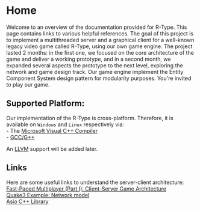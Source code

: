 # Home

Welcome to an overview of the documentation provided for R-Type.
This page contains links to various helpful references. The goal
of this project is to implement a multithreaded server and a
graphical client for a well-known legacy video game called R-Type,
using our own game engine. The project lasted 2 months: in the first
one, we focused on the core architecture of the game and deliver a 
working prototype, and in a second month, we expanded several aspects
the prototype to the next level, exploring the network and game design
track. Our game engine implement the Entity Component System design
pattern for modularity purposes. You're invited to play our game.

## Supported Platform:

Our implementation of the R-Type is cross-platform. Therefore, it is available on `Windows` and `Linux` respectively via:<br/>
    - The [Microsoft Visual C++ Compiler](https://www.bing.com/search?pglt=2081&q=Microsoft+visual+c%2B%2B&gs_lcrp=EgZjaHJvbWUyBggAEEUYOdIBBzU2N2owajGoAgCwAgA&FORM=ANCMS9&PC=HCTS) <br/>
    - [GCC/G++](https://gcc.gnu.org/) <br/>

An [LLVM](https://clang.llvm.org/) support will be added later.

## Links

Here are some useful links to understand the server-client architecture: <br/>
[Fast-Paced Multiplayer (Part I): Client-Server Game Architecture](https://www.gabrielgambetta.com/client-server-game-architecture.html)<br/>
[Quake3 Example: Network model](https://fabiensanglard.net/quake3/network.php)<br/>
[Asio C++ Library](https://think-async.com/Asio/)<br/>
